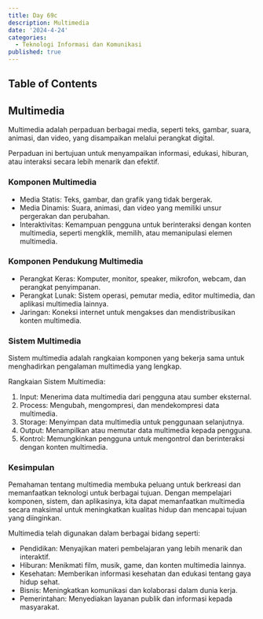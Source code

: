 ```yaml
---
title: Day 69c
description: Multimedia
date: '2024-4-24'
categories:
  - Teknologi Informasi dan Komunikasi
published: true
---
```


## Table of Contents

## Multimedia

Multimedia adalah perpaduan berbagai media, seperti teks, gambar, suara, animasi, dan video, yang disampaikan melalui perangkat digital.

Perpaduan ini bertujuan untuk menyampaikan informasi, edukasi, hiburan, atau interaksi secara lebih menarik dan efektif.

### Komponen Multimedia

- Media Statis: Teks, gambar, dan grafik yang tidak bergerak.
- Media Dinamis: Suara, animasi, dan video yang memiliki unsur pergerakan dan perubahan.
- Interaktivitas: Kemampuan pengguna untuk berinteraksi dengan konten multimedia, seperti mengklik, memilih, atau memanipulasi elemen multimedia.

### Komponen Pendukung Multimedia

- Perangkat Keras: Komputer, monitor, speaker, mikrofon, webcam, dan perangkat penyimpanan.
- Perangkat Lunak: Sistem operasi, pemutar media, editor multimedia, dan aplikasi multimedia lainnya.
- Jaringan: Koneksi internet untuk mengakses dan mendistribusikan konten multimedia.

### Sistem Multimedia

Sistem multimedia adalah rangkaian komponen yang bekerja sama untuk menghadirkan pengalaman multimedia yang lengkap.

Rangkaian Sistem Multimedia:

1. Input: Menerima data multimedia dari pengguna atau sumber eksternal.
2. Process: Mengubah, mengompresi, dan mendekompresi data multimedia.
3. Storage: Menyimpan data multimedia untuk penggunaan selanjutnya.
4. Output: Menampilkan atau memutar data multimedia kepada pengguna.
5. Kontrol: Memungkinkan pengguna untuk mengontrol dan berinteraksi dengan konten multimedia.

### Kesimpulan

Pemahaman tentang multimedia membuka peluang untuk berkreasi dan memanfaatkan teknologi untuk berbagai tujuan. Dengan mempelajari komponen, sistem, dan aplikasinya, kita dapat memanfaatkan multimedia secara maksimal untuk meningkatkan kualitas hidup dan mencapai tujuan yang diinginkan.

Multimedia telah digunakan dalam berbagai bidang seperti:

- Pendidikan: Menyajikan materi pembelajaran yang lebih menarik dan interaktif.
- Hiburan: Menikmati film, musik, game, dan konten multimedia lainnya.
- Kesehatan: Memberikan informasi kesehatan dan edukasi tentang gaya hidup sehat.
- Bisnis: Meningkatkan komunikasi dan kolaborasi dalam dunia kerja.
- Pemerintahan: Menyediakan layanan publik dan informasi kepada masyarakat.
